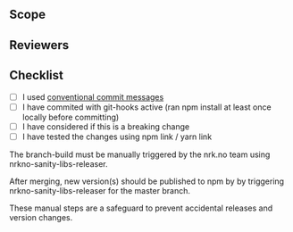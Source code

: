 ## Scope
<!-- what is the PR about? -->

## Reviewers
<!-- what do you expect reviewers to do? -->

## Checklist
- [ ] I used [conventional commit messages](https://www.conventionalcommits.org/en/v1.0.0/#summary)
- [ ] I have commited with git-hooks active (ran npm install at least once locally before committing)
- [ ] I have considered if this is a breaking change
- [ ] I have tested the changes using npm link / yarn link

The branch-build must be manually triggered by the nrk.no team using nrkno-sanity-libs-releaser.

After merging, new version(s) should be published to npm by by triggering
nrkno-sanity-libs-releaser for the master branch.

These manual steps are a safeguard to prevent accidental releases and version changes.

